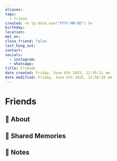 ```yaml
---
aliases: 
tags:
  - friend
created: <% tp.date.now("YYYY-MM-DD") %>
birthday: 
location: 
met_on: 
close_friend: false
last_hung_out: 
contact: 
socials:
  - instagram: 
  - whatsapp:
title: Friends
date created: Friday, June 6th 2025, 12:55:11 am
date modified: Friday, June 6th 2025, 12:56:28 am
---
```


# Friends

## 🧑 About


## 🎉 Shared Memories


## 📝 Notes
